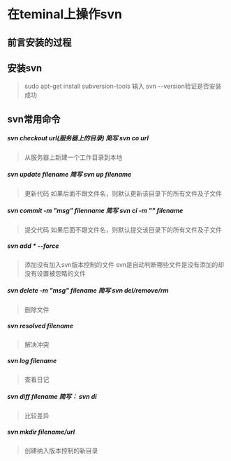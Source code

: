 # 在teminal上操作svn

## 前言安装的过程



## 安装svn

> sudo apt-get install subversion-tools
> 输入 svn --version验证是否安装成功

## svn常用命令

##### svn checkout url(服务器上的目录) 简写 svn co url
> 从服务器上新建一个工作目录到本地

##### svn update filename 简写 svn up filename

> 更新代码 如果后面不跟文件名，则默认更新该目录下的所有文件及子文件

##### svn commit -m "msg" filenname 简写 svn ci -m "" filename
> 提交代码 如果后面不跟文件名，则默认提交该目录下的所有文件及子文件

##### svn add * --force
> 添加没有加入svn版本控制的文件 svn是自动判断哪些文件是没有添加的却没有设置被忽略的文件

##### svn delete -m "msg" filename 简写 svn del/remove/rm
> 删除文件

##### svn resolved filename 
> 解决冲突

##### svn log filename
> 查看日记

##### svn diff filename 简写： svn di
> 比较差异

##### svn mkdir filename/url
> 创建纳入版本控制的新目录
